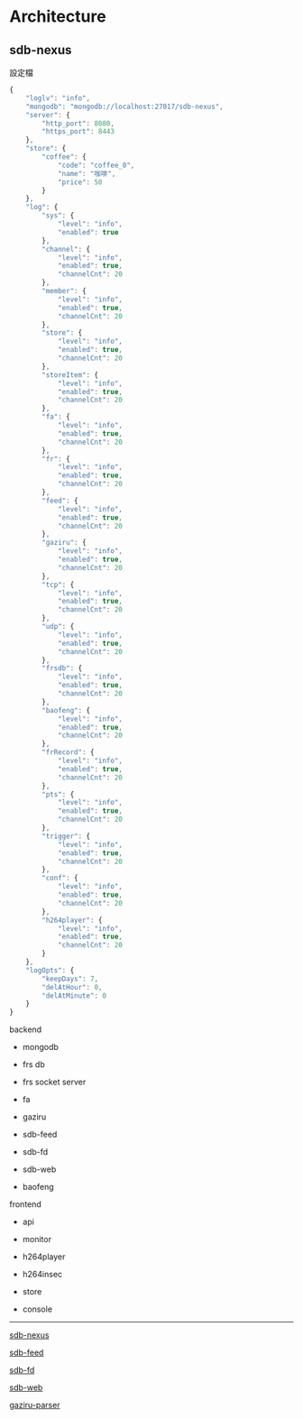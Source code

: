 
# Architecture

## sdb-nexus



設定檔

```javascript
{
    "loglv": "info",
    "mongodb": "mongodb://localhost:27017/sdb-nexus",
    "server": {
        "http_port": 8080,
        "https_port": 8443
    },
    "store": {
        "coffee": {
            "code": "coffee_0",
            "name": "咖啡",
            "price": 50
        }
    },
    "log": {
        "sys": {
            "level": "info",
            "enabled": true
        },
        "channel": {
            "level": "info",
            "enabled": true,
            "channelCnt": 20
        },
        "member": {
            "level": "info",
            "enabled": true,
            "channelCnt": 20
        },
        "store": {
            "level": "info",
            "enabled": true,
            "channelCnt": 20
        },
        "storeItem": {
            "level": "info",
            "enabled": true,
            "channelCnt": 20
        },
        "fa": {
            "level": "info",
            "enabled": true,
            "channelCnt": 20
        },
        "fr": {
            "level": "info",
            "enabled": true,
            "channelCnt": 20
        },
        "feed": {
            "level": "info",
            "enabled": true,
            "channelCnt": 20
        },
        "gaziru": {
            "level": "info",
            "enabled": true,
            "channelCnt": 20
        },
        "tcp": {
            "level": "info",
            "enabled": true,
            "channelCnt": 20
        },
        "udp": {
            "level": "info",
            "enabled": true,
            "channelCnt": 20
        },
        "frsdb": {
            "level": "info",
            "enabled": true,
            "channelCnt": 20
        },
        "baofeng": {
            "level": "info",
            "enabled": true,
            "channelCnt": 20
        },
        "frRecord": {
            "level": "info",
            "enabled": true,
            "channelCnt": 20
        },
        "pts": {
            "level": "info",
            "enabled": true,
            "channelCnt": 20
        },
        "trigger": {
            "level": "info",
            "enabled": true,
            "channelCnt": 20
        },
        "conf": {
            "level": "info",
            "enabled": true,
            "channelCnt": 20
        },
        "h264player": {
            "level": "info",
            "enabled": true,
            "channelCnt": 20
        }
    },
    "logOpts": {
        "keepDays": 7,
        "delAtHour": 0,
        "delAtMinute": 0
    }
}
```


backend

- mongodb

- frs db

- frs socket server

- fa

- gaziru

- sdb-feed

- sdb-fd

- sdb-web

- baofeng

frontend

- api

- monitor

- h264player

- h264insec

- store

- console


---

[sdb-nexus](https://github.com/Org08/sdb-nexus/blob/master/docs/Architecture/sdb-nexus.md)

[sdb-feed](https://github.com/Org08/sdb-nexus/blob/master/docs/Architecture/sdb-feed.md)

[sdb-fd](https://github.com/Org08/sdb-nexus/blob/master/docs/Architecture/sdb-fd.md)

[sdb-web](https://github.com/Org08/sdb-nexus/blob/master/docs/Architecture/sdb-web.md)

[gaziru-parser](https://github.com/Org08/sdb-nexus/blob/master/docs/Architecture/gaziru-parser.md)
